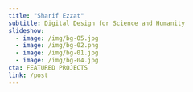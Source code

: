 ```yaml
---
title: "Sharif Ezzat"
subtitle: Digital Design for Science and Humanity
slideshow:
  - image: /img/bg-05.jpg
  - image: /img/bg-02.png
  - image: /img/bg-01.jpg
  - image: /img/bg-04.jpg
cta: FEATURED PROJECTS
link: /post
---
```


